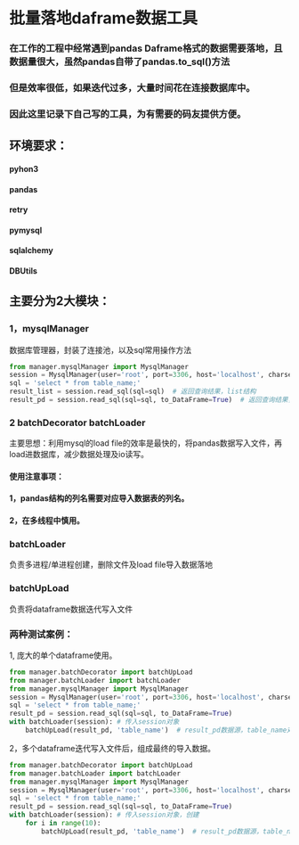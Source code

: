 # 批量落地daframe数据工具
### 在工作的工程中经常遇到pandas Daframe格式的数据需要落地，且数据量很大，虽然pandas自带了pandas.to_sql()方法
### 但是效率很低，如果迭代过多，大量时间花在连接数据库中。
### 因此这里记录下自己写的工具，为有需要的码友提供方便。

## 环境要求：
#### pyhon3
#### pandas
#### retry
#### pymysql
#### sqlalchemy
#### DBUtils

## 主要分为2大模块：
### 1，mysqlManager 
数据库管理器，封装了连接池，以及sql常用操作方法

```python
from manager.mysqlManager import MysqlManager
session = MysqlManager(user='root', port=3306, host='localhost', charset='utf8', db='test', password='x')
sql = 'select * from table_name;'
result_list = session.read_sql(sql=sql)  # 返回查询结果，list结构
result_pd = session.read_sql(sql=sql, to_DataFrame=True)  # 返回查询结果，pandas结构

```
### 2 batchDecorator batchLoader
主要思想：利用mysql的load file的效率是最快的，将pandas数据写入文件，再load进数据库，减少数据处理及io读写。

#### 使用注意事项：
#### 1，pandas结构的列名需要对应导入数据表的列名。
#### 2，在多线程中慎用。

### batchLoader
负责多进程/单进程创建，删除文件及load file导入数据落地

### batchUpLoad
负责将dataframe数据迭代写入文件

### 两种测试案例：

1, 庞大的单个dataframe使用。
```python
from manager.batchDecorator import batchUpLoad
from manager.batchLoader import batchLoader
from manager.mysqlManager import MysqlManager
session = MysqlManager(user='root', port=3306, host='localhost', charset='utf8', db='test', password='x')
sql = 'select * from table_name;'
result_pd = session.read_sql(sql=sql, to_DataFrame=True)
with batchLoader(session): # 传入session对象
    batchUpLoad(result_pd, 'table_name')  # result_pd数据源，table_name对应的表名
```

2，多个dataframe迭代写入文件后，组成最终的导入数据。
```python
from manager.batchDecorator import batchUpLoad
from manager.batchLoader import batchLoader
from manager.mysqlManager import MysqlManager
session = MysqlManager(user='root', port=3306, host='localhost', charset='utf8', db='test', password='x')
sql = 'select * from table_name;'
result_pd = session.read_sql(sql=sql, to_DataFrame=True)
with batchLoader(session): # 传入session对象，创建
    for i in range(10):
        batchUpLoad(result_pd, 'table_name')  # result_pd数据源，table_name对应的表名
```
